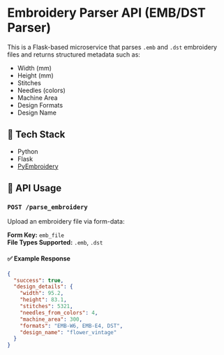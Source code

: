 # Embroidery Parser API (EMB/DST Parser)

This is a Flask-based microservice that parses `.emb` and `.dst` embroidery files and returns structured metadata such as:

- Width (mm)
- Height (mm)
- Stitches
- Needles (colors)
- Machine Area
- Design Formats
- Design Name

## 🧠 Tech Stack

- Python
- Flask
- [PyEmbroidery](https://github.com/EmbroidePy/pyembroidery)

## 🚀 API Usage

### `POST /parse_embroidery`

Upload an embroidery file via form-data:

**Form Key:** `emb_file`  
**File Types Supported:** `.emb`, `.dst`

#### ✅ Example Response

```json
{
  "success": true,
  "design_details": {
    "width": 95.2,
    "height": 83.1,
    "stitches": 5321,
    "needles_from_colors": 4,
    "machine_area": 300,
    "formats": "EMB-W6, EMB-E4, DST",
    "design_name": "flower_vintage"
  }
}

